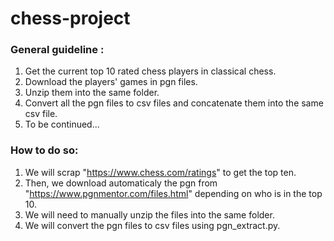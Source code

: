 # chess-project

### General guideline :
1. Get the current top 10 rated chess players in classical chess.
2. Download the players' games in pgn files.
3. Unzip them into the same folder.
4. Convert all the pgn files to csv files and concatenate them into the same csv file.
6. To be continued...

### How to do so:
1. We will scrap "https://www.chess.com/ratings" to get the top ten.
2. Then, we download automaticaly the pgn from "https://www.pgnmentor.com/files.html" depending on who is in the top 10.
3. We will need to manually unzip the files into the same folder.
4. We will convert the pgn files to csv files using pgn_extract.py.
